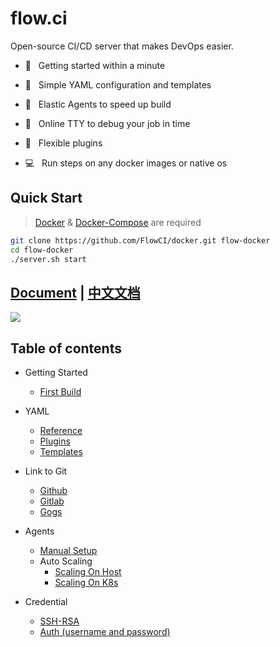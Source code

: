 # flow.ci

Open-source CI/CD server that makes DevOps easier.

- :tada: &nbsp; Getting started within a minute

- :ghost: &nbsp; Simple YAML configuration and templates

- :rocket: &nbsp; Elastic Agents to speed up build

- :shell: &nbsp; Online TTY to debug your job in time

- :electric_plug: &nbsp; Flexible plugins

- :computer: &nbsp; Run steps on any docker images or native os

## Quick Start

> [Docker](https://docs.docker.com/install/) & [Docker-Compose](https://docs.docker.com/compose/install/) are required

```bash
git clone https://github.com/FlowCI/docker.git flow-docker
cd flow-docker
./server.sh start
```

## [Document]() | [中文文档]()


![](./v1.0/img/demo.gif)


## Table of contents

* Getting Started
  * [First Build](./v1.0/start/index.md)

* YAML
  * [Reference](./v1.0/yml/reference_v1.md)
  * [Plugins](./v1.0/yml/plugins.md)
  * [Templates](https://github.com/FlowCI/templates)

* Link to Git
  * [Github](./v1.0/git/github.md)
  * [Gitlab](./v1.0/git/gitlab.md)
  * [Gogs](./v1.0/git/gogs.md)

* Agents
  * [Manual Setup](./v1.0/agents/manual.md)
  * Auto Scaling
    * [Scaling On Host](./v1.0/agents/ssh_host.md)
    * [Scaling On K8s](./v1.0/agents/k8s_host.md)

* Credential
  * [SSH-RSA](./v1.0/credential/ssh-rsa.md)
  * [Auth (username and password)](./v1.0/credential/auth.md)
